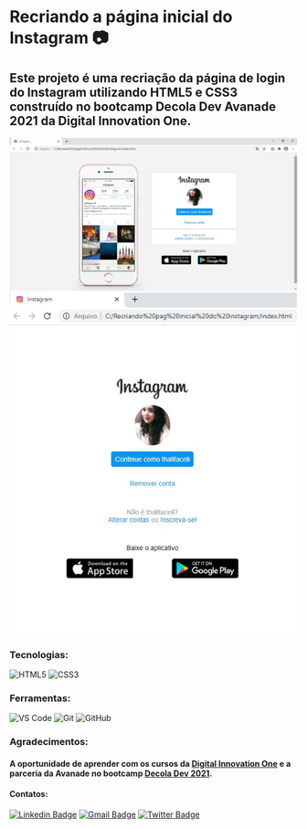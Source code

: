 # Recriando a página inicial do Instagram 📷 
## Este projeto é uma recriação da página de login do Instagram utilizando HTML5 e CSS3 construído no bootcamp Decola Dev Avanade 2021 da Digital Innovation One.

![Layout da página inicial do instagram](https://github.com/ThalitaCeli/recriando-pagina-inicial-do-instagram/blob/main/layout/pag.png)
![Layout mobile da página inicial do instagram](https://github.com/ThalitaCeli/recriando-pagina-inicial-do-instagram/blob/main/layout/responsivo.png)

### Tecnologias:

![HTML5](https://img.shields.io/badge/-HTML5-%23E44D27?style=flat-square&logo=html5&logoColor=ffffff)
![CSS3](https://img.shields.io/badge/-CSS3-%231572B6?style=flat-square&logo=css3)

### Ferramentas:

![VS Code](http://img.shields.io/badge/-VS%20Code-007ACC?style=flat-square&logo=visual-studio-code&logoColor=ffffff)
![Git](https://img.shields.io/badge/-Git-%23F05032?style=flat-square&logo=git&logoColor=%23ffffff)
![GitHub](https://img.shields.io/badge/-GitHub-181717?style=flat-square&logo=github)

### Agradecimentos:
#### A oportunidade de aprender com os cursos da [Digital Innovation One](https://web.digitalinnovation.one/home) e a parceria da Avanade no bootcamp [Decola Dev 2021](https://web.digitalinnovation.one/track/decola-dev-avanade-2021).

#### Contatos:

[![Linkedin Badge](https://img.shields.io/badge/-LinkedIn-blue?style=flat-square&logo=Linkedin&logoColor=white&link=https://www.linkedin.com/in/thalitac%C3%A9li/)](https://www.linkedin.com/in/thalitac%C3%A9li/) 
[![Gmail Badge](https://img.shields.io/badge/-Gmail-c14438?style=flat-square&logo=Gmail&logoColor=white&link=mailto:thalitaceli@gmail.com)](mailto:thalitaceli@gmail.com)
[![Twitter Badge](https://img.shields.io/badge/-Thalitaceli-1ca0f1?style=flat-square&logo=twitter&logoColor=white&link=https://twitter.com/ThalitaCeli)](https://twitter.com/ThalitaCeli)



